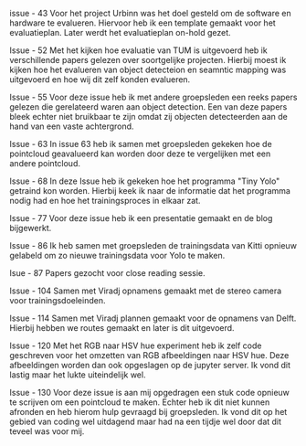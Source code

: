 issue - 43
Voor het project Urbinn was het doel gesteld om de software en hardware te evalueren.
Hiervoor heb ik een template gemaakt voor het evaluatieplan. Later werdt het evaluatieplan on-hold gezet.

Issue - 52
Met het kijken hoe evaluatie van TUM is uitgevoerd heb ik verschillende papers gelezen
over soortgelijke projecten. Hierbij moest ik kijken hoe het evalueren van object detecteion en seamntic mapping was uitgevoerd en hoe wij dit zelf konden evalueren.

Issue - 55
Voor deze issue heb ik met andere groepsleden een reeks papers gelezen die gerelateerd waren aan object detection.
Een van deze papers bleek echter niet bruikbaar te zijn omdat zij objecten detecteerden aan de hand van een vaste achtergrond.

Issue - 63
In issue 63 heb ik samen met groepsleden gekeken hoe de pointcloud geavalueerd kan worden door deze te vergelijken met een andere pointcloud.

Issue - 68
In deze Issue heb ik gekeken hoe het programma "Tiny Yolo" getraind kon worden. Hierbij keek ik naar de informatie dat het programma nodig had en hoe het trainingsproces in elkaar zat.

Issue - 77
Voor deze issue heb ik een presentatie gemaakt en de blog bijgewerkt.

Issue - 86
Ik heb samen met groepsleden de trainingsdata van Kitti opnieuw gelabeld om zo nieuwe trainingsdata voor Yolo te maken.

Isue - 87
Papers gezocht voor close reading sessie.

Issue - 104
Samen met Viradj opnamens gemaakt met de stereo camera voor trainingsdoeleinden.

Issue - 114
Samen met Viradj plannen gemaakt voor de opnamens van Delft. Hierbij hebben we routes gemaakt en later is dit uitgevoerd.

Issue - 120
Met het RGB naar HSV hue experiment heb ik zelf code geschreven voor het omzetten van RGB afbeeldingen naar HSV hue. Deze afbeeldingen worden dan ook opgeslagen op de jupyter server. Ik vond dit lastig maar het lukte uiteindelijk wel. 

Issue - 130
Voor deze issue is aan mij opgedragen een stuk code opnieuw te scrijven om een pointcloud te maken. Echter heb ik dit niet kunnen afronden en heb hierom hulp gevraagd bij groepsleden. Ik vond dit op het gebied van coding wel uitdagend maar had na een tijdje wel door dat dit teveel was voor mij.
